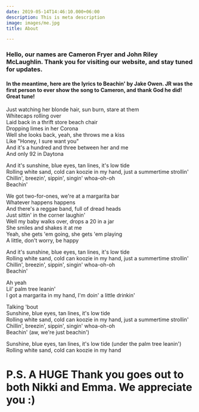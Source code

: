 ```yaml
---
date: 2019-05-14T14:46:10.000+06:00
description: This is meta description
image: images/me.jpg
title: About

---
```

### Hello, our names are Cameron Fryer and John Riley McLaughlin. Thank you for visiting our website, and stay tuned for updates. 

#### In the meantime, here are the lyrics to Beachin' by Jake Owen. JR was the first person to ever show the song to Cameron, and thank God he did! Great tune!

Just watching her blonde hair, sun burn, stare at them  
Whitecaps rolling over  
Laid back in a thrift store beach chair  
Dropping limes in her Corona  
Well she looks back, yeah, she throws me a kiss  
Like "Honey, I sure want you"  
And it's a hundred and three between her and me  
And only 92 in Daytona

And it's sunshine, blue eyes, tan lines, it's low tide  
Rolling white sand, cold can koozie in my hand, just a summertime strollin'  
Chillin', breezin', sippin', singin' whoa-oh-oh  
Beachin'

We got two-for-ones, we're at a margarita bar  
Whatever happens happens  
And there's a reggae band, full of dread heads  
Just sittin' in the corner laughin'  
Well my baby walks over, drops a 20 in a jar  
She smiles and shakes it at me  
Yeah, she gets 'em going, she gets 'em playing  
A little, don't worry, be happy

And it's sunshine, blue eyes, tan lines, it's low tide  
Rolling white sand, cold can koozie in my hand, just a summertime strollin'  
Chillin', breezin', sippin', singin' whoa-oh-oh  
Beachin'

Ah yeah  
Lil' palm tree leanin'  
I got a margarita in my hand, I'm doin' a little drinkin'

Talking 'bout  
Sunshine, blue eyes, tan lines, it's low tide  
Rolling white sand, cold can koozie in my hand, just a summertime strollin'  
Chillin', breezin', sippin', singin' whoa-oh-oh  
Beachin' (aw, we're just beachin')

Sunshine, blue eyes, tan lines, it's low tide (under the palm tree leanin')  
Rolling white sand, cold can koozie in my hand

# P.S. A HUGE Thank you goes out to both Nikki and Emma. We appreciate you :)